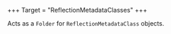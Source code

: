 +++
Target = "ReflectionMetadataClasses"
+++

Acts as a `Folder` for `ReflectionMetadataClass` objects.